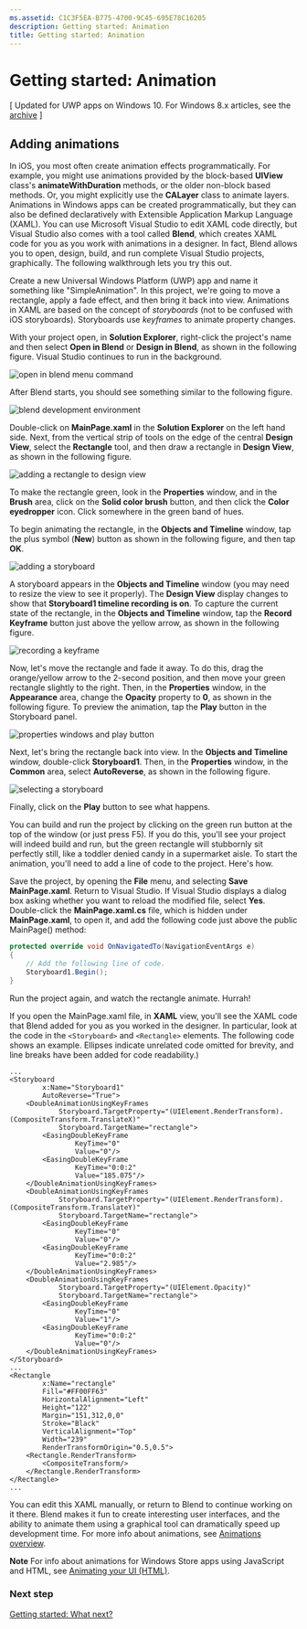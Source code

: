 ```yaml
---
ms.assetid: C1C3F5EA-B775-4700-9C45-695E78C16205
description: Getting started: Animation
title: Getting started: Animation
---
```


# Getting started: Animation

\[ Updated for UWP apps on Windows 10. For Windows 8.x articles, see the [archive](http://go.microsoft.com/fwlink/p/?linkid=619132) \]

## Adding animations

In iOS, you most often create animation effects programmatically. For example, you might use animations provided by the block-based **UIView** class's **animateWithDuration** methods, or the older non-block based methods. Or, you might explicitly use the **CALayer** class to animate layers. Animations in Windows apps can be created programmatically, but they can also be defined declaratively with Extensible Application Markup Language (XAML). You can use Microsoft Visual Studio to edit XAML code directly, but Visual Studio also comes with a tool called **Blend**, which creates XAML code for you as you work with animations in a designer. In fact, Blend allows you to open, design, build, and run complete Visual Studio projects, graphically. The following walkthrough lets you try this out.

Create a new Universal Windows Platform (UWP) app and name it something like "SimpleAnimation". In this project, we're going to move a rectangle, apply a fade effect, and then bring it back into view. Animations in XAML are based on the concept of *storyboards* (not to be confused with iOS storyboards). Storyboards use *keyframes* to animate property changes.

With your project open, in **Solution Explorer**, right-click the project's name and then select **Open in Blend** or **Design in Blend**, as shown in the following figure. Visual Studio continues to run in the background.

![open in blend menu command](images/ios-to-uwp/vs-open-in-blend.png)

After Blend starts, you should see something similar to the following figure.

![blend development environment](images/ios-to-uwp/blend-1.png)

Double-click on **MainPage.xaml** in the **Solution Explorer** on the left hand side. Next, from the vertical strip of tools on the edge of the central **Design View**, select the **Rectangle** tool, and then draw a rectangle in **Design View**, as shown in the following figure.

![adding a rectangle to design view](images/ios-to-uwp/blend-2.png)

To make the rectangle green, look in the **Properties** window, and in the **Brush** area, click on the **Solid color brush** button, and then click the **Color eyedropper** icon. Click somewhere in the green band of hues.

To begin animating the rectangle, in the **Objects and Timeline** window, tap the plus symbol (**New**) button as shown in the following figure, and then tap **OK**.

![adding a storyboard](images/ios-to-uwp/blend-3.png)

A storyboard appears in the **Objects and Timeline** window (you may need to resize the view to see it properly). The **Design View** display changes to show that **Storyboard1 timeline recording is on**. To capture the current state of the rectangle, in the **Objects and Timeline** window, tap the **Record Keyframe** button just above the yellow arrow, as shown in the following figure.

![recording a keyframe](images/ios-to-uwp/blend-4.png)

Now, let's move the rectangle and fade it away. To do this, drag the orange/yellow arrow to the 2-second position, and then move your green rectangle slightly to the right. Then, in the **Properties** window, in the **Appearance** area, change the **Opacity** property to **0**, as shown in the following figure. To preview the animation, tap the **Play** button in the Storyboard panel.

![properties windows and play button](images/ios-to-uwp/blend-5.png)

Next, let's bring the rectangle back into view. In the **Objects and Timeline** window, double-click **Storyboard1**. Then, in the **Properties** window, in the **Common** area, select **AutoReverse**, as shown in the following figure.

![selecting a storyboard](images/ios-to-uwp/blend-6.png)

Finally, click on the **Play** button to see what happens.

You can build and run the project by clicking on the green run button at the top of the window (or just press F5). If you do this, you'll see your project will indeed build and run, but the green rectangle will stubbornly sit perfectly still, like a toddler denied candy in a supermarket aisle. To start the animation, you'll need to add a line of code to the project. Here's how.

Save the project, by opening the **File** menu, and selecting **Save MainPage.xaml**. Return to Visual Studio. If Visual Studio displays a dialog box asking whether you want to reload the modified file, select **Yes**. Double-click the **MainPage.xaml.cs** file, which is hidden under **MainPage.xaml**, to open it, and add the following code just above the public MainPage() method:

```csharp
protected override void OnNavigatedTo(NavigationEventArgs e)
{
    // Add the following line of code.
    Storyboard1.Begin();
}
```

Run the project again, and watch the rectangle animate. Hurrah!

If you open the MainPage.xaml file, in **XAML** view, you'll see the XAML code that Blend added for you as you worked in the designer. In particular, look at the code in the `<Storyboard>` and `<Rectangle>` elements. The following code shows an example. Ellipses indicate unrelated code omitted for brevity, and line breaks have been added for code readability.)

```xaml
...
<Storyboard 
        x:Name="Storyboard1" 
        AutoReverse="True">
    <DoubleAnimationUsingKeyFrames 
            Storyboard.TargetProperty="(UIElement.RenderTransform).(CompositeTransform.TranslateX)"
            Storyboard.TargetName="rectangle">
        <EasingDoubleKeyFrame 
                KeyTime="0" 
                Value="0"/>
        <EasingDoubleKeyFrame 
                KeyTime="0:0:2" 
                Value="185.075"/>
    </DoubleAnimationUsingKeyFrames>
    <DoubleAnimationUsingKeyFrames 
            Storyboard.TargetProperty="(UIElement.RenderTransform).(CompositeTransform.TranslateY)" 
            Storyboard.TargetName="rectangle">
        <EasingDoubleKeyFrame 
                KeyTime="0" 
                Value="0"/>
        <EasingDoubleKeyFrame 
                KeyTime="0:0:2" 
                Value="2.985"/>
    </DoubleAnimationUsingKeyFrames>
    <DoubleAnimationUsingKeyFrames 
            Storyboard.TargetProperty="(UIElement.Opacity)" 
            Storyboard.TargetName="rectangle">
        <EasingDoubleKeyFrame 
                KeyTime="0" 
                Value="1"/>
        <EasingDoubleKeyFrame 
                KeyTime="0:0:2"
                Value="0"/>
    </DoubleAnimationUsingKeyFrames>
</Storyboard>
...
<Rectangle 
        x:Name="rectangle" 
        Fill="#FF00FF63" 
        HorizontalAlignment="Left" 
        Height="122" 
        Margin="151,312,0,0" 
        Stroke="Black" 
        VerticalAlignment="Top" 
        Width="239" 
        RenderTransformOrigin="0.5,0.5">
    <Rectangle.RenderTransform>
        <CompositeTransform/>
    </Rectangle.RenderTransform>
</Rectangle>
...
```

You can edit this XAML manually, or return to Blend to continue working on it there. Blend makes it fun to create interesting user interfaces, and the ability to animate them using a graphical tool can dramatically speed up development time. For more info about animations, see [Animations overview](https://msdn.microsoft.com/library/windows/apps/mt187350).

**Note**  For info about animations for Windows Store apps using JavaScript and HTML, see [Animating your UI (HTML)](https://msdn.microsoft.com/library/windows/apps/hh465165).

### Next step

[Getting started: What next?](getting-started-what-next.md)


<!--HONumber=Mar16_HO2-->


